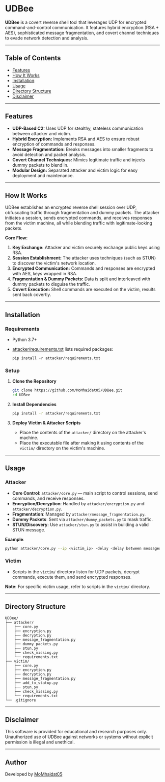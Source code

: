 # UDBee

**UDBee** is a covert reverse shell tool that leverages UDP for encrypted command-and-control communication. It features hybrid encryption (RSA + AES), sophisticated message fragmentation, and covert channel techniques to evade network detection and analysis.

---

## Table of Contents

- [Features](#features)
- [How It Works](#how-it-works)
- [Installation](#installation)
- [Usage](#usage)
- [Directory Structure](#directory-structure)
- [Disclaimer](#disclaimer)

---

## Features

- **UDP-Based C2:** Uses UDP for stealthy, stateless communication between attacker and victim.
- **Hybrid Encryption:** Implements RSA and AES to ensure robust encryption of commands and responses.
- **Message Fragmentation:** Breaks messages into smaller fragments to avoid detection and packet analysis.
- **Covert Channel Techniques:** Mimics legitimate traffic and injects dummy packets to blend in.
- **Modular Design:** Separated attacker and victim logic for easy deployment and maintenance.

---

## How It Works

UDBee establishes an encrypted reverse shell session over UDP, obfuscating traffic through fragmentation and dummy packets. The attacker initiates a session, sends encrypted commands, and receives responses from the victim machine, all while blending traffic with legitimate-looking packets.

**Core Flow:**
1. **Key Exchange:** Attacker and victim securely exchange public keys using RSA.
2. **Session Establishment:** The attacker uses techniques (such as STUN) to discover the victim's network location.
3. **Encrypted Communication:** Commands and responses are encrypted with AES, keys wrapped in RSA.
4. **Fragmentation & Dummy Packets:** Data is split and interleaved with dummy packets to disguise the traffic.
5. **Covert Execution:** Shell commands are executed on the victim, results sent back covertly.

---

## Installation

### Requirements

- Python 3.7+
- [attacker/requirements.txt](attacker/requirements.txt) lists required packages:
  
  ```
  pip install -r attacker/requirements.txt
  ```

### Setup

1. **Clone the Repository**
   ```sh
   git clone https://github.com/MoMhaidat05/UDBee.git
   cd UDBee
   ```

2. **Install Dependencies**
   ```sh
   pip install -r attacker/requirements.txt
   ```

3. **Deploy Victim & Attacker Scripts**
   - Place the contents of the `attacker/` directory on the attacker's machine.
   - Place the executable file after making it using contents of the `victim/` directory on the victim's machine.

---

## Usage

### Attacker

- **Core Control**: `attacker/core.py` — main script to control sessions, send commands, and receive responses.
- **Encryption/Decryption**: Handled by `attacker/encryption.py` and `attacker/decryption.py`.
- **Fragmentation**: Managed by `attacker/message_fragmentation.py`.
- **Dummy Packets**: Sent via `attacker/dummy_packets.py` to mask traffic.
- **STUN/Discovery**: Use `attacker/stun.py` to assist in building a valid STUN message.

**Example**:
```sh
python attacker/core.py --ip <victim_ip> -delay <delay between messages> -jitter <jitter for delay obfuscation> --chunk-size <outbound chunk size (sent from your machine)> --received_chunks <maximum size for received chunks> -buffer <maximum number of chunks to be received>
```

### Victim

- Scripts in the `victim/` directory listen for UDP packets, decrypt commands, execute them, and send encrypted responses.

**Note:** For specific victim usage, refer to scripts in the `victim/` directory.

---

## Directory Structure

```
UDBee/
├── attacker/
│   ├── core.py
│   ├── encryption.py
│   ├── decryption.py
│   ├── message_fragmentation.py
│   ├── dummy_packets.py
│   ├── stun.py
│   ├── check_missing.py
│   └── requirements.txt
├── victim/
│   ├── core.py
│   ├── encryption.py
│   ├── decryption.py
│   ├── message_fragmentation.py
│   ├── add_to_statup.py
│   ├── stun.py
│   ├── check_missing.py
│   └── requirements.txt
└── .gitignore
```

---

## Disclaimer

This software is provided for educational and research purposes only. Unauthorized use of UDBee against networks or systems without explicit permission is illegal and unethical.

---

## Author

Developed by [MoMhaidat05](https://github.com/MoMhaidat05)
